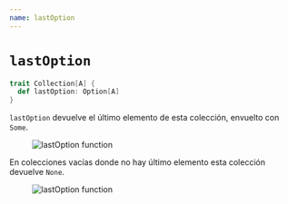 ```yaml
---
name: lastOption
---
```


# `lastOption`

~~~ scala
trait Collection[A] {
  def lastOption: Option[A]
}
~~~

`lastOption` devuelve el último elemento de esta colección, envuelto con `Some`.

<figure class="diagram">
  <img src="../images/lastOption.svg" alt="lastOption function">
  <!-- <figcaption class="diagram-desc"></figcaption> -->
</figure>

En colecciones vacías donde no hay último elemento esta colección devuelve `None`.

<figure class="diagram">
  <img src="../images/lastOption.2.svg" alt="lastOption function">
  <!-- <figcaption class="diagram-desc"></figcaption> -->
</figure>
